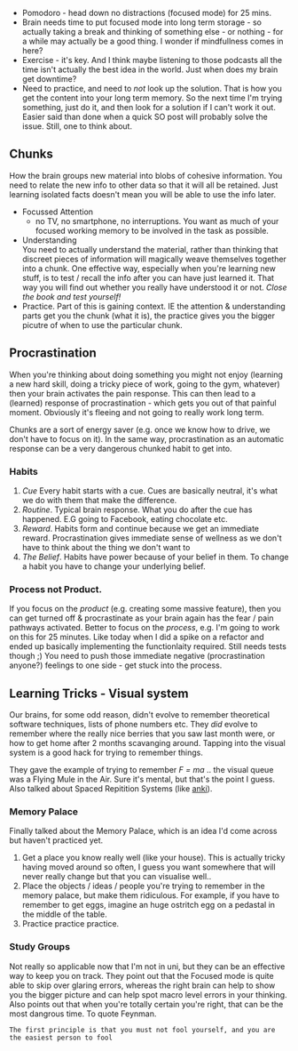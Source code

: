 - Pomodoro - head down no distractions (focused mode) for 25 mins.
- Brain needs time to put focused mode into long term storage - so actually
taking a break and thinking of something else - or nothing - for a while
may actually be a good thing.  I wonder if mindfullness comes in here?
- Exercise - it's key.  And I think maybe listening to those podcasts all the time isn't actually the best idea in the world.
Just when does my brain get downtime?
- Need to practice, and need to _not_ look up the solution.  That is how you get the content into your long term memory.  So the
next time I'm trying something, just do it, and then look for a solution if I can't work it out. Easier said than done when a
quick SO post will probably solve the issue.  Still, one to think about.


## Chunks

How the brain groups new material into blobs of cohesive information.  You need to relate the new info to other data
so that it will all be retained.  Just learning isolated facts doesn't mean you will be able to use the info later.

- Focussed Attention
  - no TV, no smartphone, no interruptions.  You want as much of your focused working memory to be involved in the task as possible.
- Understanding<br/>
You need to actually understand the material, rather than thinking that discreet pieces of information will magically weave themselves
together into a chunk.  One effective way, especially when you're learning new stuff, is to test / recall the info after you can have
just learned it.  That way you will find out whether you really have understood it or not. _Close the book and test yourself!_
- Practice.  Part of this is gaining context.  IE the attention & understanding parts get you the chunk (what it is), the practice gives you the
bigger picutre of when to use the particular chunk.

## Procrastination

When you're thinking about doing something you might not enjoy (learning a new hard skill, doing a tricky piece of work, going to the gym, whatever)
then your brain activates the pain response.  This can then lead to a (learned) response of procrastination - which gets you out of that painful moment.
Obviously it's fleeing and not going to really work long term.

Chunks are a sort of energy saver (e.g. once we know how to drive, we don't have to focus on it).  In the same way, procrastination as an automatic response
can be a very dangerous chunked habit to get into.

### Habits

1. *Cue* Every habit starts with a cue.  Cues are basically neutral, it's what we do with them that make the difference.
2. *Routine*.  Typical brain response. What you do after the cue has happened.  E.G going to Facebook, eating chocolate etc.
3. *Reward*. Habits form and continue because we get an immediate reward.  Procrastination gives immediate sense of wellness as we don't have to think about the thing we don't want to
4. *The Belief*. Habits have power because of your belief in them.  To change a habit you have to change your underlying belief.

### Process not Product.

If you focus on the *product* (e.g. creating some massive feature), then you can get turned off & procrastinate as your brain again has the fear / pain pathways activated.  Better to focus on the *process*, e.g. I'm going to work on this for 25 minutes.  Like today when I did a spike on a refactor and ended up basically implementing the functionlaity required.  Still needs tests though ;)  You need to push those immediate negative (procrastination anyone?) feelings to one side - get stuck into the process.


## Learning Tricks - Visual system

Our brains, for some odd reason, didn't evolve to remember theoretical software techniques, lists of phone numbers etc.  They _did_ evolve to remember where the really nice berries that you saw last month were, or how to get home after 2 months scavanging around.  Tapping into the visual system is a good hack for trying to remember things.

They gave the example of trying to remember *F = ma* .. the visual queue was a Flying Mule in the Air.  Sure it's mental, but that's the point I guess.  Also talked about Spaced Repitition Systems (like [anki](http://ankisrs.net)).

### Memory Palace

Finally talked about the Memory Palace, which is an idea I'd come across but haven't practiced yet.

1. Get a place you know really well (like your house).  This is actually
   tricky having moved around so often, I guess you want
   somewhere that will never really change but that you can visualise well..
2. Place the objects / ideas / people you're trying to remember in the memory
   palace, but make them ridiculous.  For example, if you have to remember to
   get eggs, imagine an huge ostritch egg on a pedastal in the middle of the table.
3. Practice practice practice.

### Study Groups

Not really so applicable now that I'm not in uni, but they can be an effective way to keep you on track.  They point out that the Focused mode is quite able to skip over
glaring errors, whereas the right brain can help to show you the bigger picture and can help spot macro level errors in your thinking.  Also points out that when you're
totally certain you're right, that can be the most dangrous time.  To quote Feynman.

`The first principle is that you must not fool yourself, and you are the easiest person to fool`

